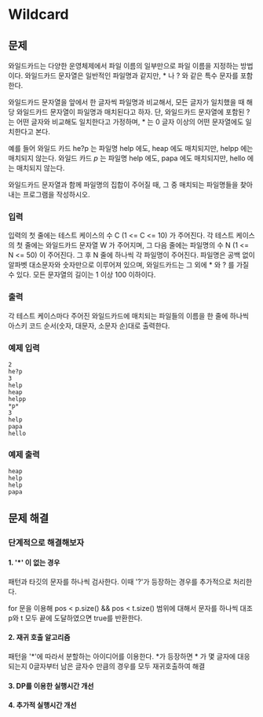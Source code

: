# Wildcard

## 문제
와일드카드는 다양한 운영체제에서 파일 이름의 일부만으로 파일 이름을 지정하는 방법이다. 와일드카드 문자열은 일반적인 파일명과 같지만, * 나 ? 와 같은 특수 문자를 포함한다.

와일드카드 문자열을 앞에서 한 글자씩 파일명과 비교해서, 모든 글자가 일치했을 때 해당 와일드카드 문자열이 파일명과 매치된다고 하자. 단, 와일드카드 문자열에 포함된 ? 는 어떤 글자와 비교해도 일치한다고 가정하며, * 는 0 글자 이상의 어떤 문자열에도 일치한다고 본다.

예를 들어 와일드 카드 he?p 는 파일명 help 에도, heap 에도 매치되지만, helpp 에는 매치되지 않는다. 와일드 카드 *p* 는 파일명 help 에도, papa 에도 매치되지만, hello 에는 매치되지 않는다.

와일드카드 문자열과 함께 파일명의 집합이 주어질 때, 그 중 매치되는 파일명들을 찾아내는 프로그램을 작성하시오.

### 입력
입력의 첫 줄에는 테스트 케이스의 수 C (1 <= C <= 10) 가 주어진다. 각 테스트 케이스의 첫 줄에는 와일드카드 문자열 W 가 주어지며, 그 다음 줄에는 파일명의 수 N (1 <= N <= 50) 이 주어진다. 그 후 N 줄에 하나씩 각 파일명이 주어진다. 파일명은 공백 없이 알파벳 대소문자와 숫자만으로 이루어져 있으며, 와일드카드는 그 외에 * 와 ? 를 가질 수 있다. 모든 문자열의 길이는 1 이상 100 이하이다.

### 출력
각 테스트 케이스마다 주어진 와일드카드에 매치되는 파일들의 이름을 한 줄에 하나씩 아스키 코드 순서(숫자, 대문자, 소문자 순)대로 출력한다.

### 예제 입력

```
2
he?p
3
help
heap
helpp
*p*
3
help
papa
hello
```

### 예제 출력

```
heap
help
help
papa
```



## 문제 해결

### 단계적으로 해결해보자

#### 1. '*' 이 없는 경우

패턴과 타깃의 문자를 하나씩 검사한다. 이때 '?'가 등장하는 경우를 추가적으로 처리한다.

for 문을 이용해 pos < p.size() && pos < t.size() 범위에 대해서 문자를 하나씩 대조 p와 t 모두 끝에 도달하였으면 true를 반환한다.


#### 2. 재귀 호출 알고리즘

패턴을 '*'에 따라서 분할하는 아이디어를 이용한다. 
*가 등장하면 * 가 몇 글자에 대응되는지 0글자부터 남은 글자수 만큼의 경우를 모두 재귀호출하여 해결

#### 3. DP를 이용한 실행시간 개선

#### 4. 추가적 실행시간 개선